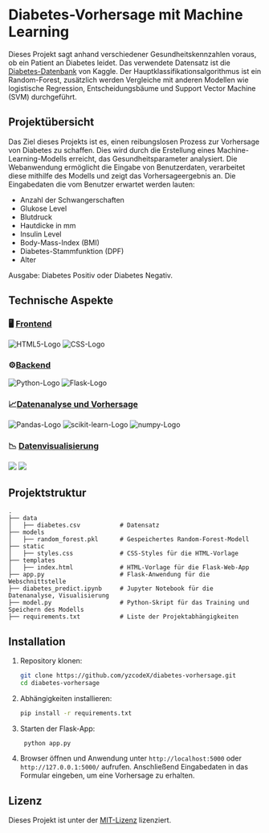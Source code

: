 # Diabetes-Vorhersage mit Machine Learning
Dieses Projekt sagt anhand verschiedener Gesundheitskennzahlen voraus, ob ein Patient an Diabetes leidet. Das verwendete Datensatz ist die [Diabetes-Datenbank](https://www.kaggle.com/datasets/johndasilva/diabetes?select=diabetes.csv) von Kaggle. Der Hauptklassifikationsalgorithmus ist ein Random-Forest, zusätzlich werden Vergleiche mit anderen Modellen wie logistische Regression, Entscheidungsbäume und Support Vector Machine (SVM) durchgeführt.

## Projektübersicht
Das Ziel dieses Projekts ist es, einen reibungslosen Prozess zur Vorhersage von Diabetes zu schaffen. Dies wird durch die Erstellung eines Machine-Learning-Modells erreicht, das Gesundheitsparameter analysiert. Die Webanwendung ermöglicht die Eingabe von Benutzerdaten, verarbeitet diese mithilfe des Modells und zeigt das Vorhersageergebnis an. Die Eingabedaten die vom Benutzer erwartet werden lauten:
- Anzahl der Schwangerschaften
- Glukose Level
- Blutdruck
- Hautdicke in mm
- Insulin Level
- Body-Mass-Index (BMI)
- Diabetes-Stammfunktion (DPF)
- Alter

Ausgabe: Diabetes Positiv oder Diabetes Negativ.

## Technische Aspekte
### 🖥 <ins>Frontend</ins>
<div align="left">
  <img src="https://img.shields.io/badge/HTML5-E34F26.svg?style=for-the-badge&logo=HTML5&logoColor=white" alt="HTML5-Logo">
  <img src="https://img.shields.io/badge/CSS3-1572B6.svg?style=for-the-badge&logo=CSS3&logoColor=white" alt="CSS-Logo">
</div>

### ⚙️<ins>Backend</ins>
<div align="left">
  <img src="https://img.shields.io/badge/Python-3776AB.svg?style=for-the-badge&logo=Python&logoColor=white" alt="Python-Logo">
  <img src="https://img.shields.io/badge/Flask-000000.svg?style=for-the-badge&logo=Flask&logoColor=white" alt="Flask-Logo">
</div>

### 📈<ins>Datenanalyse und Vorhersage</ins>
<div align="left">
  <img src="https://img.shields.io/badge/pandas-150458.svg?style=for-the-badge&logo=pandas&logoColor=white" alt="Pandas-Logo">
  <img src="https://img.shields.io/badge/scikit--learn-F7931E.svg?style=for-the-badge&logo=scikit-learn&logoColor=white" alt="scikit-learn-Logo">
  <img src="https://img.shields.io/badge/Numpy-777BB4?style=for-the-badge&logo=numpy&logoColor=white" alt="numpy-Logo">
</div>

### 📉 <ins>Datenvisualisierung</ins>
<div align="left">
  <img src="https://img.shields.io/badge/Matplotlib-3776AB.svg?style=for-the-badge&logo=Python&logoColor=white">
  <img src="https://img.shields.io/badge/Seaborn-3776AB.svg?style=for-the-badge&logo=Python&logoColor=white">
</div>

## Projektstruktur
```
.
├── data
│   ├── diabetes.csv           # Datensatz
├── models
│   ├── random_forest.pkl      # Gespeichertes Random-Forest-Modell
├── static
│   ├── styles.css             # CSS-Styles für die HTML-Vorlage
├── templates
│   ├── index.html             # HTML-Vorlage für die Flask-Web-App
├── app.py                     # Flask-Anwendung für die Webschnittstelle
├── diabetes_predict.ipynb     # Jupyter Notebook für die Datenanalyse, Visualisierung 
├── model.py                   # Python-Skript für das Training und Speichern des Modells
├── requirements.txt           # Liste der Projektabhängigkeiten
```

## Installation
1. Repository klonen:
   ```bash
   git clone https://github.com/yzcodeX/diabetes-vorhersage.git
   cd diabetes-vorhersage
   ```
2. Abhängigkeiten installieren:
   ```bash
   pip install -r requirements.txt
   ```
3. Starten der Flask-App:
   ```bash
    python app.py
   ```
4. Browser öffnen und Anwendung unter `http://localhost:5000` oder `http://127.0.0.1:5000/` aufrufen. Anschließend Eingabedaten in das Formular eingeben, um eine Vorhersage zu erhalten.

## Lizenz
Dieses Projekt ist unter der  <a href="https://github.com/yzcodeX/diabetes-prediction/blob/main/LICENSE"> MIT-Lizenz</a> lizenziert.


